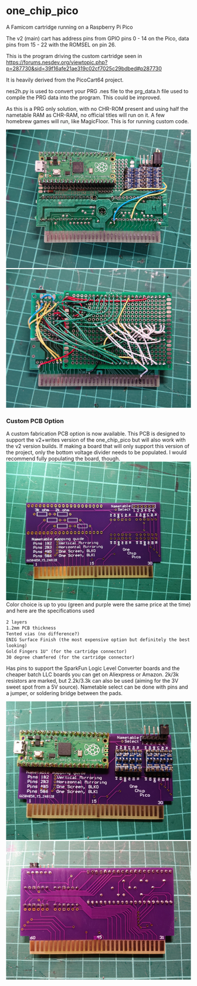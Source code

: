 # one_chip_pico
A Famicom cartridge running on a Raspberry Pi Pico

The v2 (main) cart has address pins from GPIO pins 0 - 14 on the Pico, data pins from 15 - 22 with the ROMSEL on pin 26.

This is the program driving the custom cartridge seen in https://forums.nesdev.org/viewtopic.php?p=287730&sid=39f16afe21ae319c02cf7025c29bdbed#p287730

It is heavily derived from the PicoCart64 project.

nes2h.py is used to convert your PRG .nes file to the prg_data.h file used to compile the PRG data into the program. This could be improved.

As this is a PRG only solution, with no CHR-ROM present and using half the nametable RAM as CHR-RAM, no official titles will run on it. A few homebrew games will run, like MagicFloor. This is for running custom code.

![](images/v2front.JPG)
![](images/v2back.JPG)

### Custom PCB Option
A custom fabrication PCB option is now available. This PCB is designed to support the v2+writes version of the one_chip_pico but will also work with the v2 version builds. If making a board that will only support this version of the project, only the bottom voltage divider needs to be populated. I would recommend fully populating the board, though.
![](pcb/pcb-front.JPG)
Color choice is up to you (green and purple were the same price at the time) and here are the specifications used
```
2 layers
1.2mm PCB thickness
Tented vias (no difference?)
ENIG Surface Finish (the most expensive option but definitely the best looking)
Gold Fingers 1U" (for the cartridge connector)
30 degree chamfered (for the cartridge connector)
```
Has pins to support the SparkFun Logic Level Converter boards and the cheaper batch LLC boards you can get on Aliexpress or Amazon. 2k/3k resistors are marked, but 2.2k/3.3k can also be used (aiming for the 3V sweet spot from a 5V source). Nametable select can be done with pins and a jumper, or soldering bridge between the pads.

![](pcb/build-front.JPG)
![](pcb/build-back.JPG)
